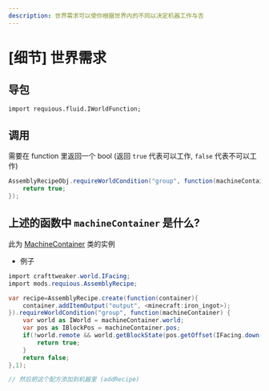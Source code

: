 ```yaml
---
description: 世界需求可以使你根据世界内的不同以决定机器工作与否
---
```


# \[细节\] 世界需求

## 导包

`import requious.fluid.IWorldFunction;`

## 调用

需要在 function 里返回一个 bool (返回 ``true`` 代表可以工作, ``false`` 代表不可以工作)

```csharp
AssemblyRecipeObj.requireWorldCondition("group", function(machineContainer) {
    return true;
});
```

## 上述的函数中 `machineContainer` 是什么?

此为 [MachineContainer](machine-container.md) 类的实例

* 例子

```csharp
import crafttweaker.world.IFacing;
import mods.requious.AssemblyRecipe;

var recipe=AssemblyRecipe.create(function(container){
    container.addItemOutput("output", <minecraft:iron_ingot>);
}).requireWorldCondition("group", function(machineContainer) {
    var world as IWorld = machineContainer.world;
    var pos as IBlockPos = machineContainer.pos;
    if(!world.remote && world.getBlockState(pos.getOffset(IFacing.down(),1)) == <blockstate:minecraft:stone>){
        return true;
    }
    return false;
},1);

// 然后把这个配方添加到机器里 (addRecipe)

```
